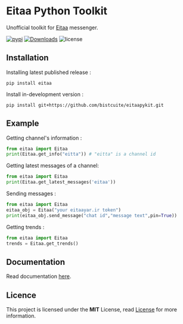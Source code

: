 # Eitaa Python Toolkit
Unofficial toolkit for [Eitaa](https://eitaa.com/) messenger.

[![pypi](https://img.shields.io/pypi/v/eitaa)](https://pypi.org/project/eitaa)
[![Downloads](https://pepy.tech/badge/eitaa)](https://pepy.tech/project/eitaa)
![license](https://img.shields.io/badge/license-MIT-green)

## Installation
Installing latest published release :
```
pip install eitaa
```
Install in-development version :
```
pip install git+https://github.com/bistcuite/eitaapykit.git
```

## Example
Getting channel's information :
```py
from eitaa import Eitaa
print(Eitaa.get_info("eitta")) # "eitta" is a channel id
```

Getting latest messages of a channel:
```py
from eitaa import Eitaa
print(Eitaa.get_latest_messages('eitaa'))
```

Sending messages :
```py
from eitaa import Eitaa
eitaa_obj = Eitaa("your eitaayar.ir token")
print(eitaa_obj.send_message("chat id","message text",pin=True))
```

Getting trends :
```py
from eitaa import Eitaa
trends = Eitaa.get_trends()
```

## Documentation
Read documentation [here](https://hasan.is-a.dev/eitaapykit).

## Licence
This project is licensed under the **MIT** License, read [License](LICENSE) for more information.
